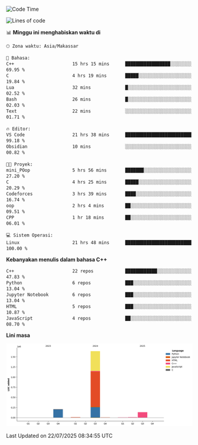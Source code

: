 <!--START_SECTION:waka-->
![Code Time](http://img.shields.io/badge/Code%20Time-365%20hrs%2015%20mins-blue)

![Lines of code](https://img.shields.io/badge/Sejak%20Hello%20World%20aku%20telah%20menulis-2.0%20million%20baris%20kode-blue)

📊 **Minggu ini menghabiskan waktu di** 

```text
🕑︎ Zona waktu: Asia/Makassar

💬 Bahasa: 
C++                      15 hrs 15 mins      █████████████████░░░░░░░░   69.95 % 
C                        4 hrs 19 mins       █████░░░░░░░░░░░░░░░░░░░░   19.84 % 
Lua                      32 mins             █░░░░░░░░░░░░░░░░░░░░░░░░   02.52 % 
Bash                     26 mins             █░░░░░░░░░░░░░░░░░░░░░░░░   02.03 % 
Text                     22 mins             ░░░░░░░░░░░░░░░░░░░░░░░░░   01.71 % 

🔥 Editor: 
VS Code                  21 hrs 38 mins      █████████████████████████   99.18 % 
Obsidian                 10 mins             ░░░░░░░░░░░░░░░░░░░░░░░░░   00.82 % 

🐱‍💻 Proyek: 
mini_POop                5 hrs 56 mins       ███████░░░░░░░░░░░░░░░░░░   27.20 % 
C                        4 hrs 25 mins       █████░░░░░░░░░░░░░░░░░░░░   20.29 % 
Codeforces               3 hrs 39 mins       ████░░░░░░░░░░░░░░░░░░░░░   16.74 % 
oop                      2 hrs 4 mins        ██░░░░░░░░░░░░░░░░░░░░░░░   09.51 % 
CPP                      1 hr 18 mins        ██░░░░░░░░░░░░░░░░░░░░░░░   06.01 % 

💻 Sistem Operasi: 
Linux                    21 hrs 48 mins      █████████████████████████   100.00 % 
```

**Kebanyakan menulis dalam bahasa C++** 

```text
C++                      22 repos            ████████████░░░░░░░░░░░░░   47.83 % 
Python                   6 repos             ███░░░░░░░░░░░░░░░░░░░░░░   13.04 % 
Jupyter Notebook         6 repos             ███░░░░░░░░░░░░░░░░░░░░░░   13.04 % 
HTML                     5 repos             ███░░░░░░░░░░░░░░░░░░░░░░   10.87 % 
JavaScript               4 repos             ██░░░░░░░░░░░░░░░░░░░░░░░   08.70 % 
```



**Lini masa**

![Lines of Code chart](https://raw.githubusercontent.com/yusuf601/yusuf601/main/assets/bar_graph.png)


 Last Updated on 22/07/2025 08:34:55 UTC
<!--END_SECTION:waka-->

